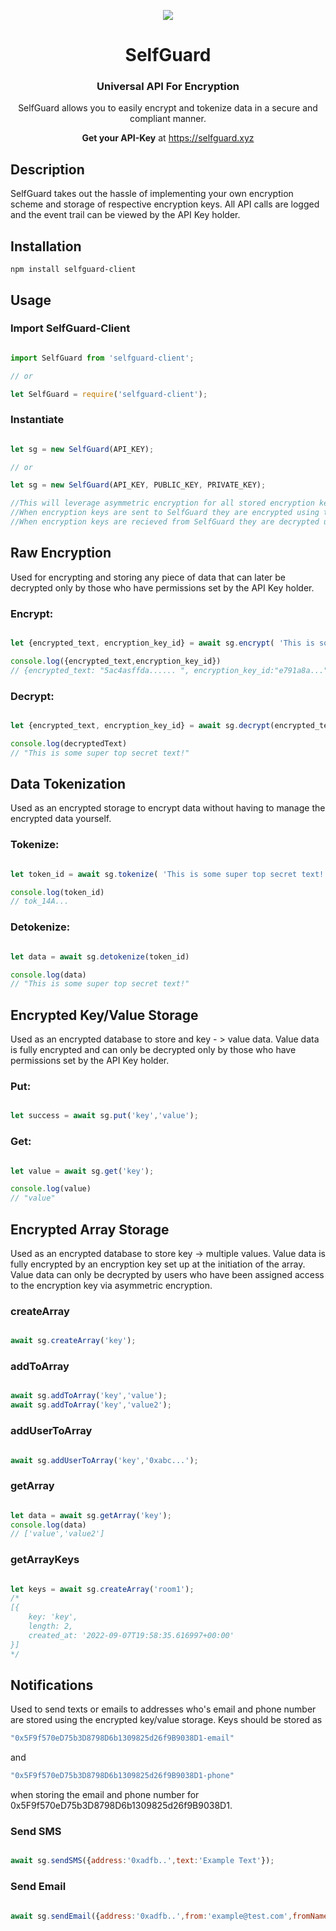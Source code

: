 

<p align="center">
  <img src="https://bafybeigfziugbx7542fy63mjyyeqtbbdpkbwj6mqu6gelkovgryvhbrglm.ipfs.w3s.link/selfguard.png">
  <h1 align="center"> SelfGuard</h1>
  <h3 align="center">Universal API For Encryption</h3>
  <p align='center'> SelfGuard allows you to easily encrypt and tokenize data  in a secure and compliant manner. </p>
  <p align='center'> <b>Get your API-Key</b> at <a href='https://selfguard.xyz'> https://selfguard.xyz </a>
</p>

## Description

SelfGuard takes out the hassle of implementing your own encryption scheme and storage of respective encryption keys. All API calls are logged and the event trail can be viewed by the API Key holder.  

## Installation

  `npm install selfguard-client`

## Usage

### Import SelfGuard-Client

```javascript

import SelfGuard from 'selfguard-client';

// or

let SelfGuard = require('selfguard-client');

```

### Instantiate

```javascript

let sg = new SelfGuard(API_KEY);

// or

let sg = new SelfGuard(API_KEY, PUBLIC_KEY, PRIVATE_KEY);

//This will leverage asymmetric encryption for all stored encryption keys.
//When encryption keys are sent to SelfGuard they are encrypted using the PUBLIC_KEY.
//When encryption keys are recieved from SelfGuard they are decrypted using the PRIVATE_KEY.

```


## Raw Encryption
Used for encrypting and storing any piece of data that can later be decrypted only by those who have permissions set by the API Key holder.

### Encrypt:

```javascript

let {encrypted_text, encryption_key_id} = await sg.encrypt( 'This is some super top secret text!')

console.log({encrypted_text,encryption_key_id})
// {encrypted_text: "5ac4asffda...... ", encryption_key_id:"e791a8a..."}

```

### Decrypt:

```javascript

let {encrypted_text, encryption_key_id} = await sg.decrypt(encrypted_text, encryption_key_id)

console.log(decryptedText)
// "This is some super top secret text!"

```
## Data Tokenization
Used as an encrypted storage to encrypt data without having to manage the encrypted data yourself.

### Tokenize:
```javascript

let token_id = await sg.tokenize( 'This is some super top secret text!')

console.log(token_id)
// tok_14A...

```

### Detokenize:

```javascript

let data = await sg.detokenize(token_id)

console.log(data)
// "This is some super top secret text!"

```

## Encrypted Key/Value Storage
Used as an encrypted database to store and key - > value data. Value data is fully encrypted and can only be decrypted only by those who have permissions set by the API Key holder.

### Put:
```javascript

let success = await sg.put('key','value');

```

### Get:

```javascript

let value = await sg.get('key');

console.log(value)
// "value"

```
## Encrypted Array Storage
Used as an encrypted database to store key -> multiple values. Value data is fully encrypted by an encryption key set up at the initiation of the array. Value data can only be decrypted by users who have been assigned access to the encryption key via asymmetric encryption.

### createArray

```javascript

await sg.createArray('key');

```

### addToArray
```javascript

await sg.addToArray('key','value');
await sg.addToArray('key','value2');

```

### addUserToArray
```javascript

await sg.addUserToArray('key','0xabc...');

```


### getArray
```javascript

let data = await sg.getArray('key');
console.log(data)
// ['value','value2']

```

### getArrayKeys
```javascript

let keys = await sg.createArray('room1');
/*
[{
	key: 'key',
	length: 2,
	created_at: '2022-09-07T19:58:35.616997+00:00'
}]
*/

```


## Notifications
Used to send texts or emails to addresses who's email and phone number are stored using the encrypted key/value storage. Keys should be stored as
```javascript
"0x5F9f570eD75b3D8798D6b1309825d26f9B9038D1-email"
```
and
```javascript
"0x5F9f570eD75b3D8798D6b1309825d26f9B9038D1-phone"
```
when storing the email and phone number for 0x5F9f570eD75b3D8798D6b1309825d26f9B9038D1.

### Send SMS
```javascript

await sg.sendSMS({address:'0xadfb..',text:'Example Text'});

```

### Send Email
```javascript

await sg.sendEmail({address:'0xadfb..',from:'example@test.com',fromName:'test',replyTo:'reply@test.com', reployToName:'test',subject:"Test Subject", html:"This is the content of the email"});

```
